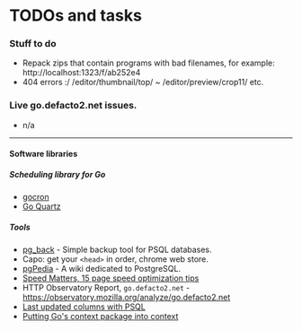 # TODOs and tasks

### Stuff to do

* Repack zips that contain programs with bad filenames, for example: http://localhost:1323/f/ab252e4
* 404 errors :/ /editor/thumbnail/top/ ~ /editor/preview/crop11/ etc.

### Live go.defacto2.net issues.

* n/a

---

#### Software libraries

#####  Scheduling library for Go

- [gocron](https://github.com/go-co-op/gocron)
- [Go Quartz](https://github.com/reugn/go-quartz)

##### Tools

- [pg_back](https://github.com/orgrim/pg_back) - Simple backup tool for PSQL databases.
- Capo: get your `<head>` in order, chrome web store.
- [pgPedia](https://pgpedia.info/) - A wiki dedicated to PostgreSQL.
- [Speed Matters, 15 page speed optimization tips](https://www.speedcurve.com/blog/15-neglected-page-speed-optimizations/)
- HTTP Observatory Report, `go.defacto2.net` - https://observatory.mozilla.org/analyze/go.defacto2.net
- [Last updated columns with PSQL](https://www.morling.dev/blog/last-updated-columns-with-postgres)
- [Putting Go's context package into context](https://blog.meain.io/2024/golang-context/)
